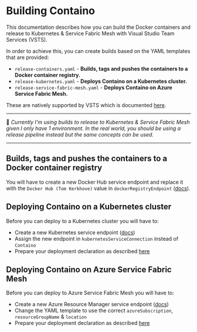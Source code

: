 # Building Containo
This documentation describes how you can build the Docker containers and release to Kubernetes & Service Fabric Mesh with Visual Studio Team Services (VSTS).

In order to achieve this, you can create builds based on the YAML templates that are provided:
- `release-containers.yaml` - **Builds, tags and pushes the containers to a Docker container registry.**
- `release-kubernetes.yaml` - **Deploys Containo on a Kubernetes cluster.**
- `release-service-fabric-mesh.yaml` - **Deploys Containo on Azure Service Fabric Mesh.**

These are natively supported by VSTS which is documented [here](https://docs.microsoft.com/en-us/vsts/pipelines/build/yaml?view=vsts#manually-create-a-yaml-build-definition).

----------------------------

:rotating_light: _Currently I'm using builds to release to Kubernetes & Service Fabric Mesh given I only have 1 environment. In the real world, you should be using a release pipeline instead but the same concepts can be used._

----------------------------

## Builds, tags and pushes the containers to a Docker container registry
You will have to create a new Docker Hub service endpoint and replace it with the `Docker Hub (Tom Kerkhove)` value in `dockerRegistryEndpoint` ([docs]((https://docs.microsoft.com/en-us/vsts/pipelines/library/service-endpoints?view=vsts#sep-docreg))).

## Deploying Containo on a Kubernetes cluster
Before you can deploy to a Kubernetes cluster you will have to:
- Create a new Kubernetes service endpoint ([docs](https://docs.microsoft.com/en-us/vsts/pipelines/library/service-endpoints?view=vsts#sep-kuber))
- Assign the new endpoint in `kubernetesServiceConnection` instead of `Containo`
- Prepare your deployment declaration as described [here](./../deploy/README.md#deploying-containo-on-a-kubernetes-cluster)

## Deploying Containo on Azure Service Fabric Mesh
Before you can deploy to Azure Service Fabric Mesh you will have to:
- Create a new Azure Resource Manager service endpoint ([docs](https://docs.microsoft.com/en-us/vsts/pipelines/library/service-endpoints?view=vsts#sep-azure-rm))
- Change the YAML template to use the correct `azureSubscription`, `resourceGroupName` & `location`
- Prepare your deployment declaration as described [here](./../deploy/README.md#deploying-containo-on-azure-service-fabric-mesh)
